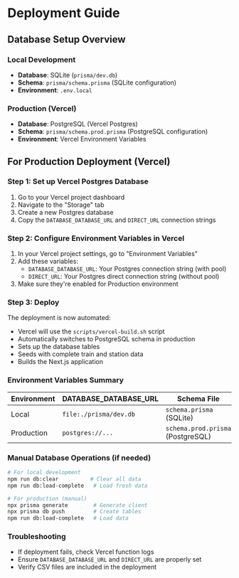 # Deployment Guide

## Database Setup Overview

### Local Development
- **Database**: SQLite (`prisma/dev.db`)
- **Schema**: `prisma/schema.prisma` (SQLite configuration)
- **Environment**: `.env.local`

### Production (Vercel)
- **Database**: PostgreSQL (Vercel Postgres)
- **Schema**: `prisma/schema.prod.prisma` (PostgreSQL configuration)
- **Environment**: Vercel Environment Variables

## For Production Deployment (Vercel)

### Step 1: Set up Vercel Postgres Database
1. Go to your Vercel project dashboard
2. Navigate to the "Storage" tab
3. Create a new Postgres database
4. Copy the `DATABASE_DATABASE_URL` and `DIRECT_URL` connection strings

### Step 2: Configure Environment Variables in Vercel
1. In your Vercel project settings, go to "Environment Variables"
2. Add these variables:
   - `DATABASE_DATABASE_URL`: Your Postgres connection string (with pool)
   - `DIRECT_URL`: Your Postgres direct connection string (without pool)
3. Make sure they're enabled for Production environment

### Step 3: Deploy
The deployment is now automated:
- Vercel will use the `scripts/vercel-build.sh` script
- Automatically switches to PostgreSQL schema in production
- Sets up the database tables
- Seeds with complete train and station data
- Builds the Next.js application

### Environment Variables Summary
| Environment | DATABASE_DATABASE_URL | Schema File |
|-------------|--------------|-------------|
| Local | `file:./prisma/dev.db` | `schema.prisma` (SQLite) |
| Production | `postgres://...` | `schema.prod.prisma` (PostgreSQL) |

### Manual Database Operations (if needed)
```bash
# For local development
npm run db:clear          # Clear all data
npm run db:load-complete   # Load fresh data

# For production (manual)
npx prisma generate        # Generate client
npx prisma db push         # Create tables
npm run db:load-complete   # Load data
```

### Troubleshooting
- If deployment fails, check Vercel function logs
- Ensure `DATABASE_DATABASE_URL` and `DIRECT_URL` are properly set
- Verify CSV files are included in the deployment
